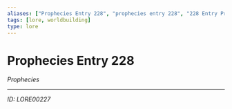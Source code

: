 ```yaml
---
aliases: ["Prophecies Entry 228", "prophecies entry 228", "228 Entry Prophecies"]
tags: [lore, worldbuilding]
type: lore
---
```


# Prophecies Entry 228

*Prophecies*

---
*ID: LORE00227*